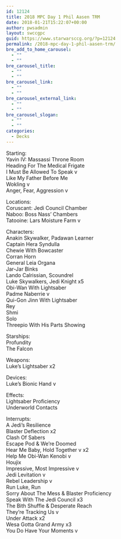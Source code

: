 ```yaml
---
id: 12124
title: 2018 MPC Day 1 Phil Aasen TRM
date: 2018-01-21T15:22:07+00:00
author: pwsadmin
layout: swccgpc
guid: https://www.starwarsccg.org/?p=12124
permalink: /2018-mpc-day-1-phil-aasen-trm/
bre_add_to_home_carousel:
  - ""
  - ""
bre_carousel_title:
  - ""
  - ""
bre_carousel_link:
  - ""
  - ""
bre_carousel_external_link:
  - ""
  - ""
bre_carousel_slogan:
  - ""
  - ""
categories:
  - Decks
---
```

Starting:  
Yavin IV: Massassi Throne Room  
Heading For The Medical Frigate  
I Must Be Allowed To Speak v  
Like My Father Before Me  
Wokling v  
Anger, Fear, Aggression v 

Locations:  
Coruscant: Jedi Council Chamber  
Naboo: Boss Nass’ Chambers  
Tatooine: Lars Moisture Farm v

Characters:  
Anakin Skywalker, Padawan Learner  
Captain Hera Syndulla  
Chewie With Bowcaster  
Corran Horn  
General Leia Organa  
Jar-Jar Binks  
Lando Calrissian, Scoundrel  
Luke Skywalkers, Jedi Knight x5  
Obi-Wan With Lightsaber  
Padme Naberrie v  
Qui-Gon Jinn With Lightsaber  
Rey  
Shmi  
Solo  
Threepio With His Parts Showing

Starships:  
Profundity  
The Falcon

Weapons:  
Luke’s Lightsaber x2

Devices:  
Luke’s Bionic Hand v

Effects:  
Lightsaber Proficiency  
Underworld Contacts

Interrupts:  
A Jedi’s Resilience  
Blaster Deflection x2  
Clash Of Sabers  
Escape Pod & We’re Doomed  
Hear Me Baby, Hold Together v x2  
Help Me Obi-Wan Kenobi v  
Houjix  
Impressive, Most Impressive v  
Jedi Levitation v  
Rebel Leadership v  
Run Luke, Run  
Sorry About The Mess & Blaster Proficiency  
Speak With The Jedi Council x3  
The Bith Shuffle & Desperate Reach  
They’re Tracking Us v  
Under Attack x2  
Wesa Gotta Grand Army x3  
You Do Have Your Moments v